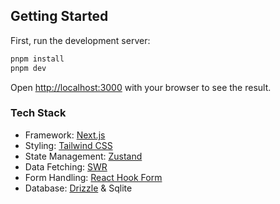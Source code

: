 ## Getting Started

First, run the development server:

```bash
pnpm install
pnpm dev
```

Open [http://localhost:3000](http://localhost:3000) with your browser to see the result.

### Tech Stack

- Framework: [Next.js](https://nextjs.org/)
- Styling: [Tailwind CSS](https://tailwindcss.com/)
- State Management: [Zustand](https://zustand.surge.sh/)
- Data Fetching: [SWR](https://swr.vercel.app/)
- Form Handling: [React Hook Form](https://react-hook-form.com/)
- Database: [Drizzle](https://orm.drizzle.team/) & Sqlite
